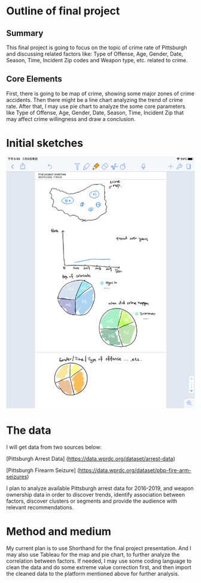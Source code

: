 # Outline of final project

## Summary
This final project is going to focus on the topic of crime rate of Pittsburgh and discussing related factors like: Type of Offense, Age, Gender, Date, Season, Time, Incident Zip codes and Weapon type, etc. related to crime.

## Core Elements
First, there is going to be map of crime, showing some major zones of crime accidents. Then there might be a line chart analyzing the trend of crime rate. After that, I may use pie chart to analyze the some core parameters like Type of Offense, Age, Gender, Date, Season, Time, Incident Zip that may affect crime willingness and draw a conclusion. 

# Initial sketches
![final project sketches](sketches.PNG)

# The data

I will get data from two sources below:

[Pittsburgh Arrest Data] (https://data.wprdc.org/dataset/arrest-data)

[Pittsburgh Firearm Seizure] (https://data.wprdc.org/dataset/pbp-fire-arm-seizures)

I plan to analyze available Pittsburgh arrest data for 2016-2019, and weapon ownership data in order to discover trends, identify association between factors, discover clusters or segments and provide the audience with relevant recommendations.

# Method and medium

My current plan is to use Shorthand for the final project presentation. And I may also use Tableau for the map and pie chart, to further analyze the correlation between factors. If needed, I may use some coding language to clean the data and do some extreme value correction first, and then import the cleaned data to the platform mentioned above for further analysis. 

